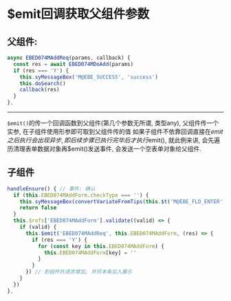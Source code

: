 # $emit回调获取父组件参数

## 父组件:
```javascript
async EBED074MAddReq(params, callback) {
  const res = await EBED074MDoAdd(params)
  if (res === 'Y') {
    this.syMessageBox('M@EBE_SUCCESS', 'success')
    this.doSearch()
    callback(res)
  }
},
```

---

`$emit()`的传一个回调函数到父组件(第几个参数无所谓, 类型any), 父组件传一个实参, 在子组件使用形参即可取到父组件传的值
如果子组件不依靠回调直接在$emit之后执行会出现异步, 即后续步骤已执行完毕后才执行$emit(), 就此例来讲, 会先遍历清理表单数据对象再$emit()发送事件, 会发送一个空表单对象给父组件.

## 子组件
```javascript
handleEnsure() { // 事件: 确认
  if (this.EBED074MAddForm.checkType === '') {
    this.syMessageBox(convertVariateFromTips(this.$t('M@EBE_FLD_ENTER'), [this.$t('EBE_PJLX')]))
    return false
  }
  this.$refs['EBED074MAddForm'].validate((valid) => {
    if (valid) {
      this.$emit('EBED074MAddReq', this.EBED074MAddForm, (res) => {
        if (res === 'Y') {
          for (const key in this.EBED074MAddForm) {
            this.EBED074MAddForm[key] = ''
          }
        }
      }) // 到组件外请求增加, 并将本条加入展示
    }
  })
},
```
